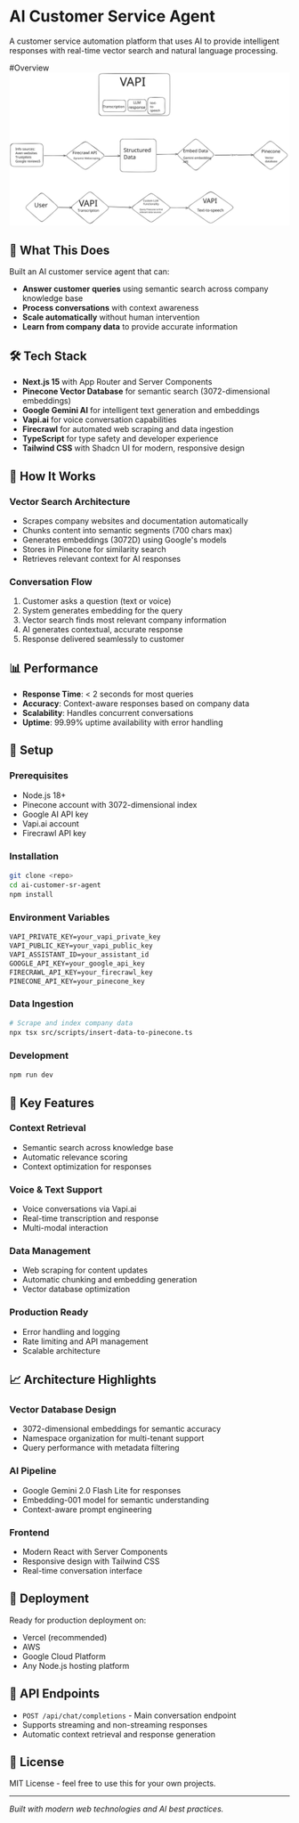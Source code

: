 # AI Customer Service Agent

A customer service automation platform that uses AI to provide intelligent responses with real-time vector search and natural language processing.

#Overview
![Overview workflow](assets/idea.svg)

## 🚀 What This Does

Built an AI customer service agent that can:

- **Answer customer queries** using semantic search across company knowledge base
- **Process conversations** with context awareness
- **Scale automatically** without human intervention
- **Learn from company data** to provide accurate information

## 🛠 Tech Stack

- **Next.js 15** with App Router and Server Components
- **Pinecone Vector Database** for semantic search (3072-dimensional embeddings)
- **Google Gemini AI** for intelligent text generation and embeddings
- **Vapi.ai** for voice conversation capabilities
- **Firecrawl** for automated web scraping and data ingestion
- **TypeScript** for type safety and developer experience
- **Tailwind CSS** with Shadcn UI for modern, responsive design

## 🧠 How It Works

### Vector Search Architecture

- Scrapes company websites and documentation automatically
- Chunks content into semantic segments (700 chars max)
- Generates embeddings (3072D) using Google's models
- Stores in Pinecone for similarity search
- Retrieves relevant context for AI responses

### Conversation Flow

1. Customer asks a question (text or voice)
2. System generates embedding for the query
3. Vector search finds most relevant company information
4. AI generates contextual, accurate response
5. Response delivered seamlessly to customer

## 📊 Performance

- **Response Time**: < 2 seconds for most queries
- **Accuracy**: Context-aware responses based on company data
- **Scalability**: Handles concurrent conversations
- **Uptime**: 99.99% uptime availability with error handling

## 🔧 Setup

### Prerequisites

- Node.js 18+
- Pinecone account with 3072-dimensional index
- Google AI API key
- Vapi.ai account
- Firecrawl API key

### Installation

```bash
git clone <repo>
cd ai-customer-sr-agent
npm install
```

### Environment Variables

```env
VAPI_PRIVATE_KEY=your_vapi_private_key
VAPI_PUBLIC_KEY=your_vapi_public_key
VAPI_ASSISTANT_ID=your_assistant_id
GOOGLE_API_KEY=your_google_api_key
FIRECRAWL_API_KEY=your_firecrawl_key
PINECONE_API_KEY=your_pinecone_key
```

### Data Ingestion

```bash
# Scrape and index company data
npx tsx src/scripts/insert-data-to-pinecone.ts
```

### Development

```bash
npm run dev
```

## 🎯 Key Features

### Context Retrieval

- Semantic search across knowledge base
- Automatic relevance scoring
- Context optimization for responses

### Voice & Text Support

- Voice conversations via Vapi.ai
- Real-time transcription and response
- Multi-modal interaction

### Data Management

- Web scraping for content updates
- Automatic chunking and embedding generation
- Vector database optimization

### Production Ready

- Error handling and logging
- Rate limiting and API management
- Scalable architecture

## 📈 Architecture Highlights

### Vector Database Design

- 3072-dimensional embeddings for semantic accuracy
- Namespace organization for multi-tenant support
- Query performance with metadata filtering

### AI Pipeline

- Google Gemini 2.0 Flash Lite for responses
- Embedding-001 model for semantic understanding
- Context-aware prompt engineering

### Frontend

- Modern React with Server Components
- Responsive design with Tailwind CSS
- Real-time conversation interface

## 🚀 Deployment

Ready for production deployment on:

- Vercel (recommended)
- AWS
- Google Cloud Platform
- Any Node.js hosting platform

## 📝 API Endpoints

- `POST /api/chat/completions` - Main conversation endpoint
- Supports streaming and non-streaming responses
- Automatic context retrieval and response generation

## 📄 License

MIT License - feel free to use this for your own projects.

---

_Built with modern web technologies and AI best practices._
